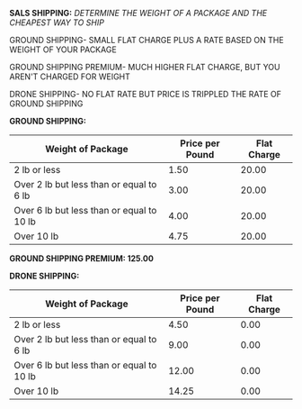 **SALS SHIPPING:**
*DETERMINE THE WEIGHT OF A PACKAGE AND THE CHEAPEST WAY TO SHIP*


GROUND SHIPPING- SMALL FLAT CHARGE PLUS A RATE BASED ON THE WEIGHT OF YOUR PACKAGE

GROUND SHIPPING PREMIUM- MUCH HIGHER FLAT CHARGE, BUT YOU AREN'T CHARGED FOR WEIGHT

DRONE SHIPPING- NO FLAT RATE BUT PRICE IS TRIPPLED THE RATE OF GROUND SHIPPING



**GROUND SHIPPING:**

| Weight of Package | Price per Pound| Flat  Charge|
| ----------- | ----------- |----------
| 2 lb or less | 1.50 |20.00
|Over 2 lb but less than or equal to 6 lb|3.00| 20.00|
|Over 6 lb but less than or equal to 10 lb| 4.00| 20.00|
|Over 10 lb| 4.75| 20.00|

**GROUND SHIPPING PREMIUM: 125.00**

**DRONE SHIPPING:**

| Weight of Package | Price per Pound| Flat  Charge|
| ----------- | ----------- |----------
| 2 lb or less | 4.50 |0.00
|Over 2 lb but less than or equal to 6 lb| 9.00| 0.00|
|Over 6 lb but less than or equal to 10 lb| 12.00| 0.00|
|Over 10 lb| 14.25| 0.00|
